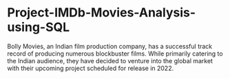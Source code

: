 # Project-IMDb-Movies-Analysis-using-SQL
Bolly Movies, an Indian film production company, has a successful track record of producing numerous blockbuster films. While primarily catering to the Indian audience, they have decided to venture into the global market with their upcoming project scheduled for release in 2022.
